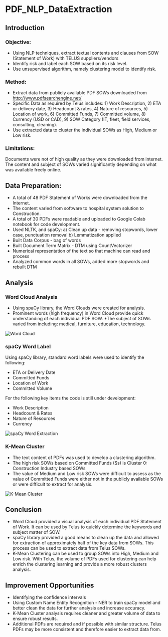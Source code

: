 # PDF_NLP_DataExtraction

## Introduction

### Objective:

* Using NLP techniques, extract textual contents and clauses from SOW (Statement of Work) with TELUS suppliers/vendors
* Identify risk and label each SOW based on its risk level. 
* Use unsupervised algorithm, namely clustering model to identify risk.

### Method:

* Extract data from publicly available PDF SOWs downloaded from http://www.pdfsearchengine.net/
* Specific Data as required by Telus includes: 1) Work Description, 2) ETA or delivery date, 3) Headcount & rates, 4) Nature of resources, 5) Location of work, 6) Committed Funds, 7) Committed volume, 8) Currency (USD or CAD), 9) SOW Category (IT, fleet, field services, consulting, cleaning).
* Use extracted data to cluster the individual SOWs as High, Medium or Low risk.

### Limitations:

Documents were not of high quality as they were downloaded from internet. The content and subject of SOWs varied significantly depending on what was available freely online.

## Data Preparation:

* A total of 48 PDF Statement of Works were downloaded from the Internet.
* The content varied from software to hospital system solution to Construction.
* A total of 30 PDFs were readable and uploaded to Google Colab notebook for code development.
* Used NLTK, and spaCy: a) Clean up data - removing stopwords, lower case, punctuation removal b) Lemmatization applied
* Built Data Corpus  - bag of words
* Built Document Term Matrix - DTM using CountVectorizer
* Numerical representation of the text so that machine can read and process
* Analyzed common words in all SOWs, added more stopwords and rebuilt DTM

## Analysis

### Word Cloud Analysis

* Using spaCy library, the Word Clouds were created for analysis.
* Prominent words (high frequency) in Word Cloud provide quick understanding of each individual PDF SOW.
*The subject of SOWs varied from including: medical, furniture, education, technology.

![Word Cloud]()

### spaCy Word Label

Using spaCy library, standard word labels were used to identify the following:
* ETA or Delivery Date
* Committed Funds
* Location of Work
* Committed Volume

For the following key items the code is still under development:
* Work Description
* Headcount & Rates 
* Nature of Resources
* Currency

![spaCy Word Extraction]()

### K-Mean Cluster

* The text content of PDFs was used to develop a clustering algorithm.
* The high risk SOWs based on Committed Funds ($s) is Cluster 0: Construction Industry based SOWs
* The value of Medium and Low risk SOWs were difficult to assess as the value of Committed Funds were either not in the publicly available SOWs or were difficult to extract for analysis.

![K-Mean Cluster]()

## Conclusion

* Word Cloud provided a visual analysis of each individual PDF Statement of Work. It can be used by Telus to quickly determine the keywords and subject matter of SOW.
* spaCy library provided a good means to clean up the data and allowed for extraction of approximately half of the key data from SOWs. This process can be used to extract data from Telus SOWs.
* K-Mean Clustering can be used to group SOWs into High, Medium and Low risk.  With Telus, the volume of PDFs used for clustering can help enrich the clustering learning and provide a more robust clusters analysis.

## Improvement Opportunities

* Identifying the confidence intervals  
* Using Custom Name Entity Recognition - NER to train spaCy model and better clean the data for further analysis and increase accuracy.
* K-Mean Cluster analysis requires cleaner and greater volume of data to ensure robust results. 
* Additional PDFs are required and if possible with similar structure.  Telus PDFs may be more consistent and therefore easier to extract data from. 

